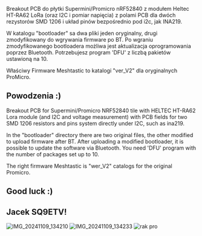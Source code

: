 Breakout PCB do płytki Supermini/Promicro nRF52840 z modułem Heltec HT-RA62 LoRa (oraz I2C i pomiar napięcia)
z polami PCB dla dwóch rezystorów SMD 1206 i układ pinów bezpośrednio pod i2c, jak INA219.

W katalogu "bootloader" sa dwa pliki jeden oryginalny, drugi zmodyfikowany do wgrywania firmware po BT.
Po wgraniu zmodyfikowanego bootloadera możliwa jest aktualizacja oprogramowania poprzez Bluetooth.
Potrzebujesz program 'DFU' z liczbą pakietów ustawioną na 10.

Właściwy Firmware Meshtastic to katalogi "ver_V2" dla oryginalnych ProMicro.

Powodzenia :)
-
Breakout PCB for Supermini/Promicro NRF52840 tile with HELTEC HT-RA62 Lora module (and I2C and voltage measurement)
with PCB fields for two SMD 1206 resistors and pins system directly under I2C, such as ina219.

In the "bootloader" directory there are two original files, the other modified to upload firmware after BT.
After uploading a modified bootloader, it is possible to update the software via Bluetooth.
You need 'DFU' program with the number of packages set up to 10.

The right firmware Meshtastic is "wer_V2" catalogs for the original Promicro.

Good luck :)
-
Jacek SQ9ETV!
-
![IMG_20241109_134210](https://github.com/user-attachments/assets/9736826f-40d9-4fae-801a-4bcf4dfe69b7)
![IMG_20241109_134233](https://github.com/user-attachments/assets/51b732f3-c0c5-4e8d-bb65-0cf870212d62)
![rak pro](https://github.com/user-attachments/assets/e95e2955-37e2-4bf6-b021-3e3f1e03cb0b)
